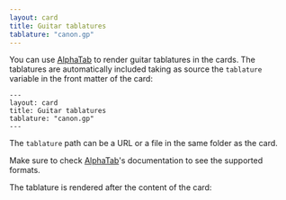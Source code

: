 ```yaml
---
layout: card
title: Guitar tablatures
tablature: "canon.gp"
---
```


You can use [AlphaTab](https://github.com/CoderLine/alphaTab) to render guitar tablatures in the cards. The tablatures are automatically included taking as source the `tablature` variable in the front matter of the card:

```
---
layout: card
title: Guitar tablatures
tablature: "canon.gp"
---
```
The `tablature` path can be a URL or a file in the same folder as the card.

Make sure to check [AlphaTab](https://github.com/CoderLine/alphaTab)'s documentation to see the supported formats.

The tablature is rendered after the content of the card: